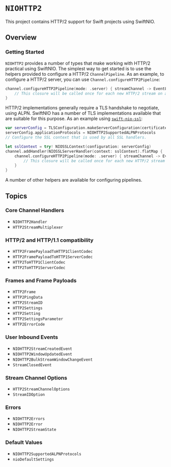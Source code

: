 # ``NIOHTTP2``

This project contains HTTP/2 support for Swift projects using SwiftNIO.

## Overview

### Getting Started

``NIOHTTP2`` provides a number of types that make working with HTTP/2 practical using SwiftNIO. The simplest way to get started is to use the helpers provided to configure a HTTP/2 `ChannelPipeline`. As an example, to configure a HTTP/2 server, you can use `Channel.configureHTTP2Pipeline`:

```swift
channel.configureHTTP2Pipeline(mode: .server) { streamChannel -> EventLoopFuture<Void> in
    // This closure will be called once for each new HTTP/2 stream on a given connection
}
```

HTTP/2 implementations generally require a TLS handshake to negotiate, using ALPN. SwiftNIO has a number of TLS implementations available that are suitable for this purpose. As an example using [`swift-nio-ssl`](https://github.com/apple/swift-nio-ssl):

```swift
var serverConfig = TLSConfiguration.makeServerConfiguration(certificateChain: certificateChain, privateKey: sslPrivateKey)
serverConfig.applicationProtocols = NIOHTTP2SupportedALPNProtocols
// Configure the SSL context that is used by all SSL handlers.

let sslContext = try! NIOSSLContext(configuration: serverConfig)
channel.addHandler(NIOSSLServerHandler(context: sslContext).flatMap {
    channel.configureHTTP2Pipeline(mode: .server) { streamChannel -> EventLoopFuture<Void> in
        // This closure will be called once for each new HTTP/2 stream on a given connection
    }
}
```

A number of other helpers are available for configuring pipelines.

## Topics

### Core Channel Handlers

- ``NIOHTTP2Handler``
- ``HTTP2StreamMultiplexer``

### HTTP/2 and HTTP/1.1 compatibility

- ``HTTP2FramePayloadToHTTP1ClientCodec``
- ``HTTP2FramePayloadToHTTP1ServerCodec``
- ``HTTP2ToHTTP1ClientCodec``
- ``HTTP2ToHTTP1ServerCodec``

### Frames and Frame Payloads

- ``HTTP2Frame``
- ``HTTP2PingData``
- ``HTTP2StreamID``
- ``HTTP2Settings``
- ``HTTP2Setting``
- ``HTTP2SettingsParameter``
- ``HTTP2ErrorCode``

### User Inbound Events

- ``NIOHTTP2StreamCreatedEvent``
- ``NIOHTTP2WindowUpdatedEvent``
- ``NIOHTTP2BulkStreamWindowChangeEvent``
- ``StreamClosedEvent``

### Stream Channel Options

- ``HTTP2StreamChannelOptions``
- ``StreamIDOption``

### Errors

- ``NIOHTTP2Errors``
- ``NIOHTTP2Error``
- ``NIOHTTP2StreamState``

### Default Values

- ``NIOHTTP2SupportedALPNProtocols``
- ``nioDefaultSettings``
